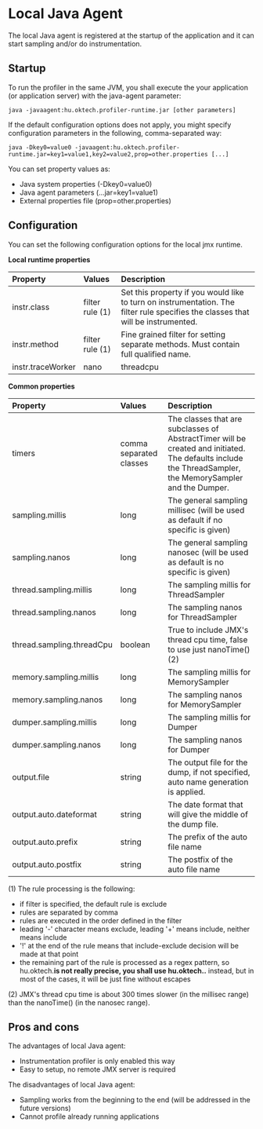 # Local Java Agent #

The local Java agent is registered at the startup of the application and it can start sampling and/or do instrumentation.

## Startup ##

To run the profiler in the same JVM, you shall execute the your application (or application server) with the java-agent parameter:

```
java -javaagent:hu.oktech.profiler-runtime.jar [other parameters]
```

If the default configuration options does not apply, you might specify configuration parameters in the following, comma-separated way:

```
java -Dkey0=value0 -javaagent:hu.oktech.profiler-runtime.jar=key1=value1,key2=value2,prop=other.properties [...]
```

You can set property values as:
  * Java system properties (-Dkey0=value0)
  * Java agent parameters (...jar=key1=value1)
  * External properties file (prop=other.properties)

## Configuration ##

You can set the following configuration options for the local jmx runtime.

**Local runtime properties**

| **Property** | **Values** | **Description** |
|:-------------|:-----------|:----------------|
| instr.class  | filter rule (1) | Set this property if you would like to turn on instrumentation. The filter rule specifies the classes that will be instrumented. |
| instr.method | filter rule (1) | Fine grained filter for setting separate methods. Must contain full qualified name. |
| instr.traceWorker | nano | threadcpu | nano will use only the System.nanoTime(), threadcpu will use JMX's thread cpu time too (2) |

**Common properties**

| **Property** | **Values** | **Description** |
|:-------------|:-----------|:----------------|
| timers       | comma separated classes | The classes that are subclasses of AbstractTimer will be created and initiated. The defaults include the ThreadSampler, the MemorySampler and the Dumper. |
| sampling.millis | long       | The general sampling millisec (will be used as default if no specific is given) |
| sampling.nanos | long       | The general sampling nanosec (will be used as default is no specific is given) |
| thread.sampling.millis | long       | The sampling millis for ThreadSampler |
| thread.sampling.nanos | long       | The sampling nanos for ThreadSampler |
| thread.sampling.threadCpu | boolean    | True to include JMX's thread cpu time, false to use just nanoTime() (2) |
| memory.sampling.millis | long       | The sampling millis for MemorySampler |
| memory.sampling.nanos | long       | The sampling nanos for MemorySampler |
| dumper.sampling.millis | long       | The sampling millis for Dumper |
| dumper.sampling.nanos | long       | The sampling nanos for Dumper |
| output.file  | string     | The output file for the dump, if not specified, auto name generation is applied. |
| output.auto.dateformat | string     | The date format that will give the middle of the dump file. |
| output.auto.prefix | string     | The prefix of the auto file name |
| output.auto.postfix | string     | The postfix of the auto file name |

(1) The rule processing is the following:
  * if filter is specified, the default rule is exclude
  * rules are separated by comma
  * rules are executed in the order defined in the filter
  * leading '-' character means exclude, leading '+' means include, neither means include
  * '!' at the end of the rule means that include-exclude decision will be made at that point
  * the remaining part of the rule is processed as a regex pattern, so hu.oktech.**is not really precise, you shall use hu\.oktech\..** instead, but in most of the cases, it will be just fine without escapes

(2) JMX's thread cpu time is about 300 times slower (in the millisec range) than the nanoTime() (in the nanosec range).

## Pros and cons ##

The advantages of local Java agent:
  * Instrumentation profiler is only enabled this way
  * Easy to setup, no remote JMX server is required

The disadvantages of local Java agent:
  * Sampling works from the beginning to the end (will be addressed in the future versions)
  * Cannot profile already running applications